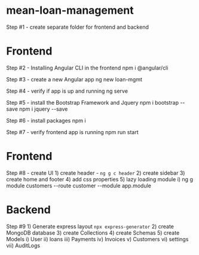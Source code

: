 # mean-loan-management

Step #1 - create separate folder for frontend and backend

# Frontend
Step #2 - Installing Angular CLI in the frontend
    npm i @angular/cli

Step #3 - create a new Angular app
    ng new loan-mgmt

Step #4 - verify if app is up and running 
    ng serve

Step #5 - install the Bootstrap Framework and Jquery
    npm i bootstrap --save
    npm i jquery --save

Step #6 - install packages 
    npm i 

Step #7 - verify frontend app is running 
    npm run start

# Frontend
Step #8 - create UI
    1) create header - `ng g c header`
    2) create sidebar 
    3) create home and footer
    4) add css properties
    5) lazy loading module
        i) ng g module customers --route customer --module app.module
# Backend
Step #9 
    1) Generate express layout
        `npx express-generator`
    2) create MongoDB database
    3) create Collections
    4) create Schemas
    5) create Models
          i) User
         ii) loans
        iii) Payments
         iv) Invoices
          v) Customers
         vi) settings
        vii) AuditLogs